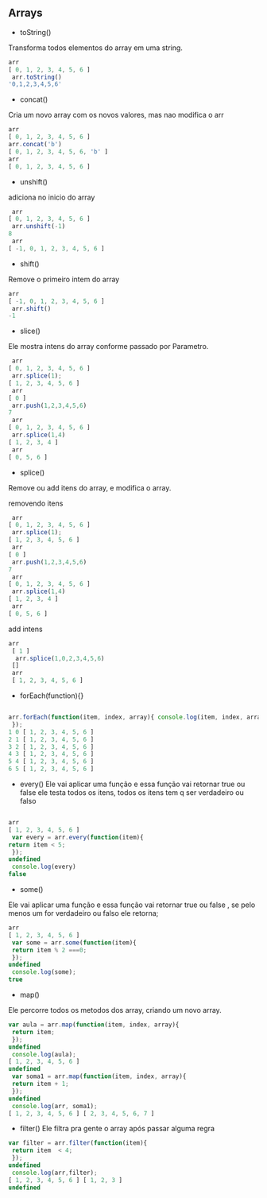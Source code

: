 ## Arrays

* toString()

Transforma todos elementos do array em uma string.
 ```js
 arr
 [ 0, 1, 2, 3, 4, 5, 6 ]
  arr.toString()
 '0,1,2,3,4,5,6'
 ```

* concat()

Cria um novo array com os novos valores, mas nao modifica o arr

  ```js
  arr
  [ 0, 1, 2, 3, 4, 5, 6 ]
  arr.concat('b')
  [ 0, 1, 2, 3, 4, 5, 6, 'b' ]
  arr
  [ 0, 1, 2, 3, 4, 5, 6 ]
  ```

* unshift()

adiciona no inicio do array

  ```js
   arr
  [ 0, 1, 2, 3, 4, 5, 6 ]
   arr.unshift(-1)
  8
   arr
  [ -1, 0, 1, 2, 3, 4, 5, 6 ]
  ```

* shift()

Remove o primeiro intem do array
```js
arr
[ -1, 0, 1, 2, 3, 4, 5, 6 ]
 arr.shift()
-1
```
* slice()

Ele mostra intens do array conforme passado por Parametro.
```js
 arr
[ 0, 1, 2, 3, 4, 5, 6 ]
 arr.splice(1);
[ 1, 2, 3, 4, 5, 6 ]
 arr
[ 0 ]
 arr.push(1,2,3,4,5,6)
7
 arr
[ 0, 1, 2, 3, 4, 5, 6 ]
 arr.splice(1,4)
[ 1, 2, 3, 4 ]
 arr
[ 0, 5, 6 ]
```

* splice()

Remove ou add itens do array, e modifica o array.

  removendo itens


```js
 arr
[ 0, 1, 2, 3, 4, 5, 6 ]
 arr.splice(1);
[ 1, 2, 3, 4, 5, 6 ]
 arr
[ 0 ]
 arr.push(1,2,3,4,5,6)
7
 arr
[ 0, 1, 2, 3, 4, 5, 6 ]
 arr.splice(1,4)
[ 1, 2, 3, 4 ]
 arr
[ 0, 5, 6 ]
```

add intens

```js
arr
 [ 1 ]
  arr.splice(1,0,2,3,4,5,6)
 []
 arr
 [ 1, 2, 3, 4, 5, 6 ]
```

* forEach(function){}

```js

arr.forEach(function(item, index, array){ console.log(item, index, array);
 });
1 0 [ 1, 2, 3, 4, 5, 6 ]
2 1 [ 1, 2, 3, 4, 5, 6 ]
3 2 [ 1, 2, 3, 4, 5, 6 ]
4 3 [ 1, 2, 3, 4, 5, 6 ]
5 4 [ 1, 2, 3, 4, 5, 6 ]
6 5 [ 1, 2, 3, 4, 5, 6 ]

```

* every() Ele vai aplicar uma função  e essa função vai retornar true ou false  ele testa todos os itens, todos os itens tem q ser verdadeiro ou falso

```js

arr
[ 1, 2, 3, 4, 5, 6 ]
 var every = arr.every(function(item){
return item < 5;
 });
undefined
 console.log(every)
false
```

* some()

Ele vai aplicar uma função  e essa função vai retornar true ou false , se pelo menos um for verdadeiro ou falso ele retorna;

```js
arr
[ 1, 2, 3, 4, 5, 6 ]
 var some = arr.some(function(item){
 return item % 2 ===0;
 });
undefined
 console.log(some);
true

```

* map()

Ele percorre todos os metodos dos array, criando um novo array.

``` js
var aula = arr.map(function(item, index, array){
 return item;
 });
undefined
 console.log(aula);
[ 1, 2, 3, 4, 5, 6 ]
undefined
 var soma1 = arr.map(function(item, index, array){
 return item + 1;
 });
undefined
 console.log(arr, soma1);
[ 1, 2, 3, 4, 5, 6 ] [ 2, 3, 4, 5, 6, 7 ]
```

* filter() Ele filtra pra gente o array após passar alguma regra

```js
var filter = arr.filter(function(item){
 return item  < 4;
 });
undefined
 console.log(arr,filter);
[ 1, 2, 3, 4, 5, 6 ] [ 1, 2, 3 ]
undefined
```
